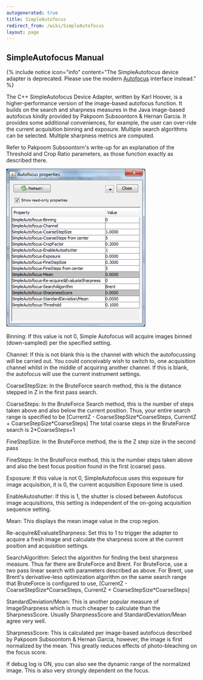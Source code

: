 ```yaml
---
autogenerated: true
title: SimpleAutofocus
redirect_from: /wiki/SimpleAutofocus
layout: page
---
```


## SimpleAutofocus Manual

{% include notice icon="info" content="The SimpleAutofocus device adapter is deprecated. Please use the modern [Autofocus](Autofocus_manual) interface instead." %}

The C++ SimpleAutofocus Device Adapter, written by Karl Hoover, is a
higher-performance version of the image-based autofocus function. It
builds on the search and sharpness measures in the Java image-based
autofocus kindly provided by Pakpoom Subsoontorn & Hernan Garcia. It
provides some additional conveniences, for example, the user can
over-ride the current acquisition binning and exposure. Multiple search
algorithms can be selected. Multiple sharpness metrics are computed.

Refer to Pakpoom Subsoontorn's write-up for an explanation of the
Threshold and Crop Ratio parameters, as those function exactly as
described there.

![](/media/SimpleAutofocusPropertyBrowser.png)

Binning: If this value is not 0, Simple Autofocus will acquire images
binned (down-sampled) per the specified setting.

Channel: If this is not blank this is the channel with which the
autofocussing will be carried out. You could conceivably wish to switch
to, one acquisition channel whilst in the middle of acquiring another
channel. If this is blank, the autofocus will use the current instrument
settings.

CoarseStepSize: In the BruteForce search method, this is the distance
stepped in Z in the first pass search.

CoarseSteps: In the BruteForce Search method, this is the number of
steps taken above and also below the current position. Thus, your entire
search range is specified to be \[CurrentZ -
CoarseStepSize\*CoarseSteps, CurrentZ + CoarseStepSize\*CoarseSteps\]
The total coarse steps in the BruteForce search is 2\*CoarseSteps+1

FineStepSize: In the BruteForce method, the is the Z step size in the
second pass

FineSteps: In the BruteForce method, this is the number steps taken
above and also the best focus position found in the first (coarse) pass.

Exposure: If this value is not 0, SimpleAutofocus uses this exposure for
image acquisition, it is 0, the current acquisition Exposure time is
used.

EnableAutoshutter: If this is 1, the shutter is closed between Autofocus
image acquisitions, this setting is independent of the on-going
acquisition sequence setting.

Mean: This displays the mean image value in the crop region.

Re-acquire&EvaluateSharpness: Set this to 1 to trigger the adapter to
acquire a fresh image and calculate the sharpness score at the current
position and acquisition settings.

SearchAlgorithm: Select the algorithm for finding the best sharpness
measure. Thus far there are BruteForce and Brent. For BruteForce, use a
two pass linear search with parameters described as above. For Brent,
use Brent's derivative-less optimization algorithm on the same search
range that BruteForce is configured to use, \[CurrentZ -
CoarseStepSize\*CoarseSteps, CurrentZ + CoarseStepSize\*CoarseSteps\]

StandardDeviation/Mean: This is another popular measure of
ImageSharpness which is much cheaper to calculate than the
SharpnessScore. Usually SharpnessScore and StandardDeviation/Mean agree
very well.

SharpnessScore: This is calculated per image-based autofocus described
by Pakpoom Subsoontorn & Hernan Garcia, however, the image is first
normalized by the mean. This greatly reduces effects of photo-bleaching
on the focus score.

If debug log is ON, you can also see the dynamic range of the normalized
image. This is also very strongly dependent on the focus.

